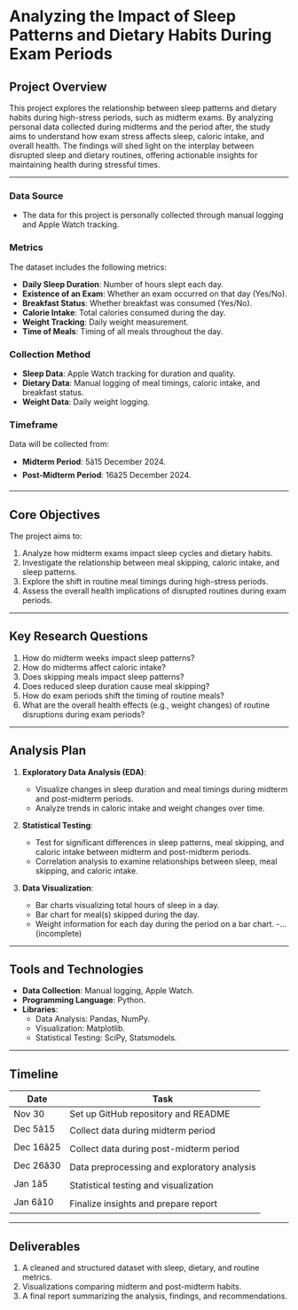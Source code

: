 # **Analyzing the Impact of Sleep Patterns and Dietary Habits During Exam Periods**

## **Project Overview**
This project explores the relationship between sleep patterns and dietary habits during high-stress periods, such as midterm exams. By analyzing personal data collected during midterms and the period after, the study aims to understand how exam stress affects sleep, caloric intake, and overall health. The findings will shed light on the interplay between disrupted sleep and dietary routines, offering actionable insights for maintaining health during stressful times.

---

### **Data Source**
- The data for this project is personally collected through manual logging and Apple Watch tracking.

### **Metrics**
The dataset includes the following metrics:
- **Daily Sleep Duration**: Number of hours slept each day.
- **Existence of an Exam**: Whether an exam occurred on that day (Yes/No).
- **Breakfast Status**: Whether breakfast was consumed (Yes/No).
- **Calorie Intake**: Total calories consumed during the day.
- **Weight Tracking**: Daily weight measurement.
- **Time of Meals**: Timing of all meals throughout the day.

### **Collection Method**
- **Sleep Data**: Apple Watch tracking for duration and quality.
- **Dietary Data**: Manual logging of meal timings, caloric intake, and breakfast status.
- **Weight Data**: Daily weight logging.

### **Timeframe**
Data will be collected from:
- **Midterm Period**: 5â15 December 2024.
- **Post-Midterm Period**: 16â25 December 2024.

---

## **Core Objectives**
The project aims to:
1. Analyze how midterm exams impact sleep cycles and dietary habits.
2. Investigate the relationship between meal skipping, caloric intake, and sleep patterns.
3. Explore the shift in routine meal timings during high-stress periods.
4. Assess the overall health implications of disrupted routines during exam periods.

---

## **Key Research Questions**
1. How do midterm weeks impact sleep patterns?
2. How do midterms affect caloric intake?
3. Does skipping meals impact sleep patterns?
4. Does reduced sleep duration cause meal skipping?
5. How do exam periods shift the timing of routine meals?
6. What are the overall health effects (e.g., weight changes) of routine disruptions during exam periods?

---

## **Analysis Plan**
1. **Exploratory Data Analysis (EDA)**:
   - Visualize changes in sleep duration and meal timings during midterm and post-midterm periods.
   - Analyze trends in caloric intake and weight changes over time.

2. **Statistical Testing**:
   - Test for significant differences in sleep patterns, meal skipping, and caloric intake between midterm and post-midterm periods.
   - Correlation analysis to examine relationships between sleep, meal skipping, and caloric intake.

3. **Data Visualization**:
   - Bar charts visualizing total hours of sleep in a day.
   - Bar chart for meal(s) skipped during the day.
   - Weight information for each day during the period on a bar chart.
   -... (incomplete)


---

## **Tools and Technologies**
- **Data Collection**: Manual logging, Apple Watch.
- **Programming Language**: Python.
- **Libraries**:
  - Data Analysis: Pandas, NumPy.
  - Visualization: Matplotlib.
  - Statistical Testing: SciPy, Statsmodels.
---

## **Timeline**
| **Date**       | **Task**                              |
|-----------------|---------------------------------------|
| Nov 30          | Set up GitHub repository and README   |
| Dec 5â15        | Collect data during midterm period    |
| Dec 16â25       | Collect data during post-midterm period |
| Dec 26â30       | Data preprocessing and exploratory analysis |
| Jan 1â5         | Statistical testing and visualization |
| Jan 6â10        | Finalize insights and prepare report  |

---

## **Deliverables**
1. A cleaned and structured dataset with sleep, dietary, and routine metrics.
2. Visualizations comparing midterm and post-midterm habits.
3. A final report summarizing the analysis, findings, and recommendations.

